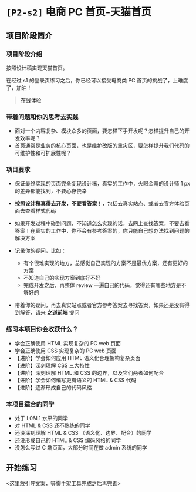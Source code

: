 # `[P2-s2]` 电商 PC 首页-天猫首页

## 项目阶段简介

### 项目阶段介绍

按照设计稿实现天猫首页。

在经过 s1 的登录页练习之后，你已经可以接受电商类 PC 首页的挑战了，上难度了，加油！

> [在线体验](https://zhidaofe.github.io/P2-E-commerce-home-page/s2/index.html)

### 带着问题和你的思考去实践

- 面对一个内容复杂、模块众多的页面，要怎样下手开发呢？怎样提升自己的开发效率呢？
- 首页通常是业务的核心页面，也是维护改版的重灾区，要怎样提升我们代码的可维护性和可扩展性呢？

### 项目要求

- 保证最终实现的页面完全复现设计稿，真实的工作中，火眼金睛的设计师 1 px 的差异都能找到，不要心存侥幸
- **按照设计稿真得去开发，不要看答案！**，包括去真实站点、或者去官方体验页面去查看样式代码
- 如果开发过程中碰到问题，不知道怎么实现的话，去网上查找答案，不要去看答案！在真实的工作中，你不会有参考答案的，你只能自己想办法找到问题的解决方案
- 记录你的疑问，比如：
  - 有个很难实现的地方，总感觉自己实现的方案不是最优方案，还有更好的方案
  - 不知道自己的实现方案到底好不好
  - 完成开发之后，再整体 review 一遍自己的代码，觉得还有哪些地方是不够好的

- 带着你的疑问，再去真实站点或者官方参考答案去寻找答案，如果还是没有得到解答，请来 [**之道前端**](这里放官方推广链接) 提问

### 练习本项目你会收获什么？

- 学会正确使用 HTML 实现复杂的 PC web 页面
- 学会正确使用 CSS 实现复杂的 PC web 页面
- 【进阶】学会如何应用 HTML 语义化合理架构复杂页面
- 【进阶】深刻理解 CSS 三大特性
- 【进阶】深刻理解 HTML 和 CSS 的边界，以及它们两者如何配合
- 【进阶】学会如何编写更有语义的 HTML & CSS 代码
- 【进阶】逐渐形成自己的代码风格

### 本项目适合的同学

- 处于 L0&L1 水平的同学
- 对 HTML & CSS 还不熟练的同学
- 还没深刻理解 HTML & CSS （语义化、边界、配合）的同学
- 还没形成自己的 HTML & CSS 编码风格的同学
- 没怎么写过 C 端页面，大部分时间在做 admin 系统的同学

## 开始练习

<这里放引导文案，等脚手架工具完成之后再完善>

